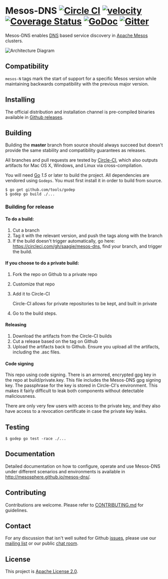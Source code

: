 # Mesos-DNS [![Circle CI](https://circleci.com/gh/saagie/mesos-dns.svg?style=svg)](https://circleci.com/gh/saagie/mesos-dns) [![velocity](http://velocity.mesosphere.com/service/velocity/buildStatus/icon?job=public-mesos-dns-master)](http://velocity.mesosphere.com/service/velocity/job/public-mesos-dns-master/) [![Coverage Status](https://coveralls.io/repos/saagie/mesos-dns/badge.svg?branch=master&service=github)](https://coveralls.io/github/saagie/mesos-dns?branch=master) [![GoDoc](https://godoc.org/github.com/saagie/mesos-dns?status.svg)](https://godoc.org/github.com/saagie/mesos-dns) [![Gitter](https://badges.gitter.im/Join%20Chat.svg)](https://gitter.im/saagie/mesos-dns?utm_source=badge&utm_medium=badge&utm_campaign=pr-badge)
Mesos-DNS enables [DNS](http://en.wikipedia.org/wiki/Domain_Name_System) based service discovery in [Apache Mesos](http://mesos.apache.org/) clusters.

![Architecture
Diagram](http://mesosphere.github.io/mesos-dns/img/architecture.png)

## Compatibility
`mesos-N` tags mark the start of support for a specific Mesos version while
maintaining backwards compatibility with the previous major version.

## Installing
The official distribution and installation channel is pre-compiled binaries available in [Github releases](https://github.com/saagie/mesos-dns/releases).

## Building
Building the **master** branch from source should always succeed but doesn't provide
the same stability and compatibility guarantees as releases.

All branches and pull requests are tested by [Circle-CI](https://circleci.com/gh/saagie/mesos-dns), which also
outputs artifacts for Mac OS X, Windows, and Linux via cross-compilation.

You will need [Go](https://golang.org/) *1.5* or later to build the project.
All dependencies are vendored using `Godeps`. You must first install it in order to build from source.

```shell
$ go get github.com/tools/godep
$ godep go build ./...
```

### Building for release
#### To do a build:
1. Cut a branch
2. Tag it with the relevant version, and push the tags along with the branch
3. If the build doesn't trigger automatically, go here: https://circleci.com/gh/saagie/mesos-dns, find your branch, and trigger the build.

#### If you choose to do a private build:
1. Fork the repo on Github to a private repo
2. Customize that repo
3. Add it to Circle-CI

    Circle-CI allows for private repositories to be kept, and built in private
4. Go to the build steps.

#### Releasing
1. Download the artifacts from the Circle-CI builds
2. Cut a release based on the tag on Github
3. Upload the artifacts back to Github. Ensure you upload all the artifacts, including the .asc files.

#### Code signing
This repo using code signing. There is an armored, encrypted gpg key in the repo at build/private.key. This file includes the Mesos-DNS gpg signing key. The passphrase for the key is stored in Circle-CI's environment. This makes it fairly difficult to leak both components without detectable maliciousness.

There are only very few users with access to the private key, and they also have access to a revocation certificate in case the private key leaks.


## Testing
```shell
$ godep go test -race ./...
```

## Documentation
Detailed documentation on how to configure, operate and use Mesos-DNS
under different scenarios and environments is available in http://mesosphere.github.io/mesos-dns/.

## Contributing
Contributions are welcome. Please refer to [CONTRIBUTING.md](CONTRIBUTING.md) for
guidelines.

## Contact
For any discussion that isn't well suited for Github [issues](https://github.com/saagie/mesos-dns/issues),
please use our [mailing list](https://groups.google.com/forum/#!forum/mesos-dns) or our public [chat room](https://gitter.im/saagie/mesos-dns).

## License
This project is [Apache License 2.0](LICENSE).
